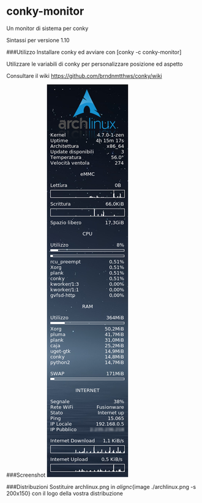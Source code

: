# conky-monitor
Un monitor di sistema per conky

Sintassi per versione 1.10

###Utilizzo
Installare conky ed avviare con [conky -c conky-monitor]

Utilizzare le variabili di conky per personalizzare posizione ed aspetto

Consultare il wiki
https://github.com/brndnmtthws/conky/wiki

###Screenshot
[![screenshot](https://github.com/alepsrt/conky-monitor/raw/master/conky-monitor.png)](https://github.com/alepsrt/conky-monitor/raw/master/conky-monitor.png)

###Distribuzioni
Sostituire archlinux.png in ${alignc}${image ./archlinux.png -s 200x150} con il logo della vostra distribuzione
